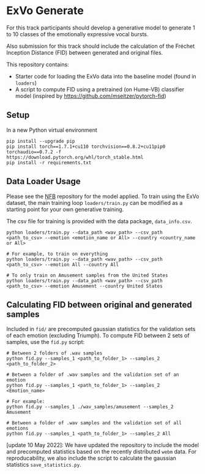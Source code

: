 # ExVo Generate
For this track participants should develop a generative model to generate 1 to 10 classes of the emotionally expressive vocal bursts.

Also submission for this track should include the calculation of the Fréchet Inception Distance (FID) between generated and original files. 

This repository contains:
- Starter code for loading the ExVo data into the baseline model (found in `loaders`)
- A script to compute FID using a pretrained (on Hume-VB) classifier model (inspired by https://github.com/mseitzer/pytorch-fid)

## Setup

In a new Python virtual environment
```
pip install --upgrade pip
pip install torch==1.7.1+cu110 torchvision==0.8.2+cu11pip0 torchaudio==0.7.2 -f https://download.pytorch.org/whl/torch_stable.html
pip install -r requirements.txt
```

## Data Loader Usage

Please see the [NFB](https://github.com/nfb-onf/sound-of-laughter) repository for the model applied. To train using the ExVo dataset, the main training loop `loaders/train.py` can be modified as a starting point for your own generative training.

The csv file for training is provided with the data package, `data_info.csv`.

```
python loaders/train.py --data_path <wav_path> --csv_path <path_to_csv> --emotion <emotion_name or All> --country <country_name or All>

# For example, to train on everything
python loaders/train.py --data_path <wav_path> --csv_path <path_to_csv> --emotion All --country All

# To only train on Amusement samples from the United States
python loaders/train.py --data_path <wav_path> --csv_path <path_to_csv> --emotion Amusement --country United States
```

## Calculating FID between original and generated samples
Included in `fid/` are precomputed gaussian statistics for the validation sets of each emotion (excluding Triumph). To compute FID between 2 sets of samples, use the `fid.py` script:
```
# Between 2 folders of .wav samples
python fid.py --samples_1 <path_to_folder_1> --samples_2 <path_to_folder_2>

# Between a folder of .wav samples and the validation set of an emotion
python fid.py --samples_1 <path_to_folder_1> --samples_2 <Emotion_name>

# For example:
python fid.py --samples_1 ./wav_samples/amusement --samples_2 Amusement

# Between a folder of .wav samples and the validation set of all emotions
python fid.py --samples_1 <path_to_folder_1> --samples_2 All

```

[update 10 May 2022]: We have updated the repository to include the model and precomputed statistics based on the recently distributed `webm` data. For reproducability, we also include the script to calculate the gaussian statistics `save_statistics.py`. 





